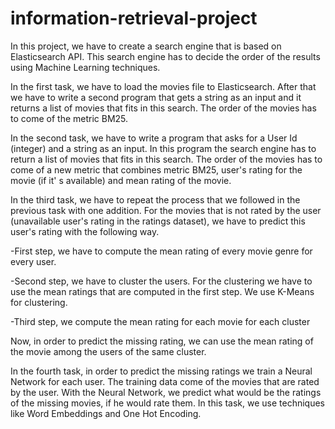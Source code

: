 # information-retrieval-project
In this project, we have to create a search engine that is based on Elasticsearch API. This search engine has to decide the order of the results using Machine Learning techniques.


In the first task, we have to load the movies file to Elasticsearch. After that we have to write a second program that gets a string as an input and it returns a list of movies that fits in this search. The order of the movies has to come of the metric BM25.


In the second task, we have to write a program that asks for a User Id (integer) and a string as an input. In this program the search engine has to return a list of movies that fits in this search. The order of the movies has to come of a new metric that combines metric BM25, user's rating for the movie (if it' s available) and mean rating of the movie.


In the third task, we have to repeat the process that we followed in the previous task with one addition. For the movies that is not rated by the user (unavailable user's rating in the ratings dataset), we have to predict this user's rating with the following way. 

-First step, we have to compute the mean rating of every movie genre for every user.

-Second step, we have to cluster the users. For the clustering we have to use the mean ratings that are computed in the first step. We use K-Means for clustering.

-Third step, we compute the mean rating for each movie for each cluster

Now, in order to predict the missing rating, we can use the mean rating of the movie among the users of the same cluster.


In the fourth task, in order to predict the missing ratings we train a Neural Network for each user. The training data come of the movies that are rated by the user.
With the Neural Network, we predict what would be the ratings of the missing movies, if he would rate them.
In this task, we use techniques like Word Embeddings and One Hot Encoding.

